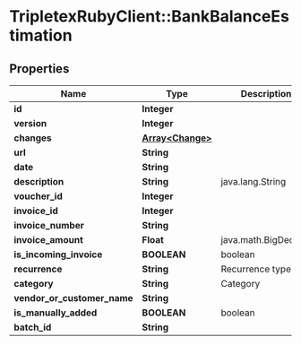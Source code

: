 # TripletexRubyClient::BankBalanceEstimation

## Properties
Name | Type | Description | Notes
------------ | ------------- | ------------- | -------------
**id** | **Integer** |  | [optional] 
**version** | **Integer** |  | [optional] 
**changes** | [**Array&lt;Change&gt;**](Change.md) |  | [optional] 
**url** | **String** |  | [optional] 
**date** | **String** |  | [optional] 
**description** | **String** | java.lang.String | 
**voucher_id** | **Integer** |  | [optional] 
**invoice_id** | **Integer** |  | [optional] 
**invoice_number** | **String** |  | [optional] 
**invoice_amount** | **Float** | java.math.BigDecimal | [optional] 
**is_incoming_invoice** | **BOOLEAN** | boolean | [optional] 
**recurrence** | **String** | Recurrence type | 
**category** | **String** | Category | 
**vendor_or_customer_name** | **String** |  | [optional] 
**is_manually_added** | **BOOLEAN** | boolean | [optional] 
**batch_id** | **String** |  | [optional] 


